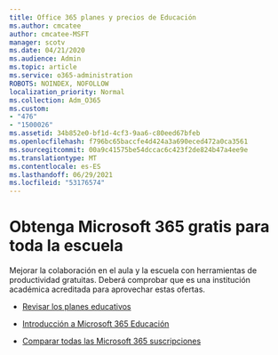 ```yaml
---
title: Office 365 planes y precios de Educación
ms.author: cmcatee
author: cmcatee-MSFT
manager: scotv
ms.date: 04/21/2020
ms.audience: Admin
ms.topic: article
ms.service: o365-administration
ROBOTS: NOINDEX, NOFOLLOW
localization_priority: Normal
ms.collection: Adm_O365
ms.custom:
- "476"
- "1500026"
ms.assetid: 34b852e0-bf1d-4cf3-9aa6-c80eed67bfeb
ms.openlocfilehash: f796bc65baccfe4d424a3a690eced472a0ca3561
ms.sourcegitcommit: 00a9c41575be54dccac6c423f2de824b47a4ee9e
ms.translationtype: MT
ms.contentlocale: es-ES
ms.lasthandoff: 06/29/2021
ms.locfileid: "53176574"
---
```

# <a name="get-microsoft-365-free-for-your-entire-school"></a>Obtenga Microsoft 365 gratis para toda la escuela

Mejorar la colaboración en el aula y la escuela con herramientas de productividad gratuitas. Deberá comprobar que es una institución académica acreditada para aprovechar estas ofertas.
  
- [Revisar los planes educativos](https://products.office.com/academic/compare-office-365-education-plans)

- [Introducción a Microsoft 365 Educación](https://support.office.com/article/get-started-with-office-365-education-ab02abe5-a1ee-458c-b749-5b44416ccf14?wt.mc_id=o365_portal_mmaven&ui=en-US&rs=en-US&ad=US)

- [Comparar todas las Microsoft 365 suscripciones](https://products.office.com/business/compare-more-office-365-for-business-plans)